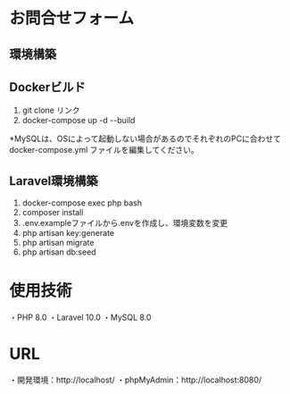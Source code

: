 # お問合せフォーム

## 環境構築

## Dockerビルド
1. git clone リンク
2. docker-compose up -d --build

*MySQLは、OSによって起動しない場合があるのでそれぞれのPCに合わせて docker-compose.yml ファイルを編集してください。

## Laravel環境構築

1. docker-compose exec php bash
2. composer install
3. .env.exampleファイルから.envを作成し、環境変数を変更
4. php artisan key:generate
5. php artisan migrate
6. php artisan db:seed

# 使用技術

・PHP 8.0
・Laravel 10.0
・MySQL 8.0

# URL

・開発環境：http://localhost/
・phpMyAdmin：http://localhost:8080/